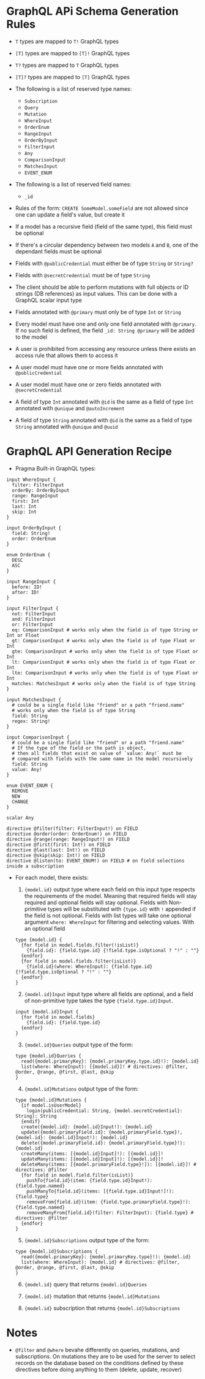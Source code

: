 # GraphQL APi Schema Generation Rules

- `T` types are mapped to `T!` GraphQL types

- `[T]` types are mapped to `[T]!` GraphQL types

- `T?` types are mapped to `T` GraphQL types

- `[T]?` types are mapped to `[T]` GraphQL types

- The following is a list of reserved type names:
  - `Subscription`
  - `Query`
  - `Mutation`
  - `WhereInput`
  - `OrderEnum`
  - `RangeInput`
  - `OrderByInput`
  - `FilterInput`
  - `Any`
  - `ComparisonInput`
  - `MatchesInput`
  - `EVENT_ENUM`

- The following is a list of reserved field names:
  - `_id`

- Rules of the form: `CREATE SomeModel.someField` are not allowed since one can update a field's value, but create it

- If a model has a recursive field (field of the same type), this field must be optional

- If there's a circular dependency between two models `A` and `B`, one of the dependant fields must be optional

- Fields with `@publicCredential` must either be of type `String` or `String?`

- Fields with `@secretCredential` must be of type `String`

- The client should be able to perform mutations with full objects or ID strings (DB references) as input values. This can be done with a GraphQL scalar input type

- Fields annotated with `@primary` must only be of type `Int` or `String`

- Every model must have one and only one field annotated with `@primary`. If no such field is defined, the field `_id: String @primary` will be added to the model

- A user is prohibited from accessing any resource unless there exists an access rule that allows them to access it

- A user model must have one or more fields annotated with `@publicCredential`

- A user model must have one or zero fields annotated with `@secretCredential`

- A field of type `Int` annotated with `@id` is the same as a field of type `Int` annotated with `@unique` and `@autoIncrement`

- A field of type `String` annotated with `@id` is the same as a field of type `String` annotated with `@unique` and `@uuid`

# GraphQL API Generation Recipe

- Pragma Built-in GraphQL types:

```gql
input WhereInput {
  filter: FilterInput
  orderBy: OrderByInput
  range: RangeInput
  first: Int
  last: Int
  skip: Int
}

input OrderByInput {
  field: String!
  order: OrderEnum
}

enum OrderEnum {
  DESC
  ASC
}

input RangeInput {
  before: ID!
  after: ID!
}

input FilterInput {
  not: FilterInput
  and: FilterInput
  or: FilterInput
  eq: ComparisonInput # works only when the field is of type String or Int or Float
  gt: ComparisonInput # works only when the field is of type Float or Int
  gte: ComparisonInput # works only when the field is of type Float or Int
  lt: ComparisonInput # works only when the field is of type Float or Int
  lte: ComparisonInput # works only when the field is of type Float or Int
  matches: MatchesInput # works only when the field is of type String
}

input MatchesInput {
  # could be a single field like "friend" or a path "friend.name"
  # works only when the field is of type String
  field: String
  regex: String!
}

input ComparisonInput {
  # could be a single field like "friend" or a path "friend.name"
  # If the type of the field or the path is object,
  # then all fields that exist on value of `value: Any!` must be
  # compared with fields with the same name in the model recursively  
  field: String
  value: Any!
}

enum EVENT_ENUM {
  REMOVE
  NEW
  CHANGE
}

scalar Any

directive @filter(filter: FilterInput!) on FIELD
directive @order(order: OrderEnum!) on FIELD
directive @range(range: RangeInput!) on FIELD
directive @first(first: Int!) on FIELD
directive @last(last: Int!) on FIELD
directive @skip(skip: Int!) on FIELD
directive @listen(to: EVENT_ENUM!) on FIELD # on field selections inside a subscription
```

- For each model, there exists:

  1. `{model.id}` output type where each field on this input type respects the requirements of the model. Meaning that required fields will stay required and optional fields will stay optional. Fields with Non-primitive types will be substituted with `{type.id}` with `!` appended if the field is not optional. Fields with list types will take one optional argument `where: WhereInput` for filtering and selecting values. With an optional field 
  ```
  type {model.id} {
    {for field in model.fields.filter(!isList)}
      {field.id}: {field.type.id} {!field.type.isOptional ? "!" : ""}
    {endfor}
    {for field in model.fields.filter(isList)}
      {field.id}(where: WhereInput): {field.type.id} {!field.type.isOptional ? "!" : ""}
    {endfor}
  }
  ```

  2. `{model.id}Input` input type where all fields are optional, and a field of non-primitive type takes the type `{field.type.id}Input`.
  ```
  input {model.id}Input {
    {for field in model.fields}
      {field.id}: {field.type.id}
    {endfor}
  }
  ```

  3. `{model.id}Queries` output type of the form:
  ```
  type {model.id}Queries {
    read({model.primaryKey}: {model.primaryKey.type.id}!): {model.id}
    list(where: WhereInput): [{model.id}]! # directives: @filter, @order, @range, @first, @last, @skip
  }
  ```

  4. `{model.id}Mutations` output type of the form:
  ```
  type {model.id}Mutations {
    {if model.isUserModel}
      login(publicCredential: String, {model.secretCredential}: String): String
    {endif}
    create({model.id}: {model.id}Input!): {model.id}
    update({model.primaryField.id}: {model.primaryField.type}!, {model.id}: {model.id}Input!): {model.id}
    delete({model.primaryField.id}: {model.primaryField.type}!): {model.id}
    createMany(items: [{model.id}Input]!): [{model.id}]!
    updateMany(items: [{model.id}Input]!): [{model.id}]!
    deleteMany(items: [{model.primaryField.type}!]): [{model.id}]! # directives: @filter
    {for field in model.field.filter(isList)}
      pushTo{field.id}(item: {field.type.id}Input!): {field.type.named}
      pushManyTo{field.id}(items: [{field.type.id}Input!]!): {field.type}
      removeFrom{field.id}(item: {field.type.primaryField.type}!): {field.type.named}
      removeManyFrom{field.id}(filter: FilterInput): {field.type} # directives: @filter
    {endfor}
  }
  ```

  5. `{model.id}Subscriptions` output type of the form:
  ```
  type {model.id}Subscriptions {
    read({model.primaryKey}: {model.primaryKey.type}!): {model.id}
    list(where: WhereInput): {model.id} # directives: @filter, @order, @range, @first, @last, @skip
  }
  ```

  6. `{model.id}` query that returns `{model.id}Queries`

  7. `{model.id}` mutation that returns `{model.id}Mutations`
  
  8. `{model.id}` subscription that returns `{model.id}Subscriptions`

# Notes

- `@filter` and `@where` bevahe differently on queries, mutations, and subscriptions. On mutations they are to be used for the server to select records on the database based on the conditions defined by these directives before doing anything to them (delete, update, recover)